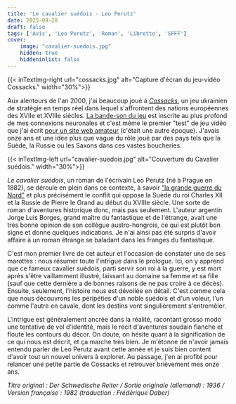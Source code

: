 ```yaml
---
title: 'Le cavalier suédois - Leo Perutz'
date: 2025-09-28
draft: false
tags: ['Avis', 'Leo Perutz', 'Roman', 'Libretto', 'SFFF']
cover: 
    image: "cavalier-suedois.jpg"
    hidden: true
    hiddeninlist: false
---
```


{{< inTextImg-right url="cossacks.jpg" alt="Capture d'écran du jeu-vidéo Cossacks." width="30%">}}

Aux alentours de l'an 2000, j'ai beaucoup joué à [*Cossacks*](https://fr.wikipedia.org/wiki/Cossacks:_European_Wars), un jeu ukrainien de stratégie en temps réel dans lequel s'affrontent des nations européennes des XVIIe et XVIIIe siècles. [La bande-son du jeu](https://www.youtube.com/watch?v=bemzz8wfY1w&list=PLkPCEUWJspOlYKOHrayCNMkUlf6P54d2T&index=1) est inscrite au plus profond de mes connexions neuronales et c'est même le premier "test" de jeu vidéo que j'ai écrit [pour un site web amateur](https://web.archive.org/web/20020927013119/http://www.drawgame.fr.st/) (c'était une autre époque). J'avais onze ans et une idée plus que vague du rôle joué par des pays tels que la Suède, la Russie ou les Saxons dans ces vastes boucheries. 

{{< inTextImg-left url="cavalier-suedois.jpg" alt="Couverture du Cavalier suédois." width="30%">}}

*Le cavalier suédois*, un roman de l'écrivain Leo Perutz (né à Prague en 1882), se déroule en plein dans ce contexte, à savoir ["la grande guerre du Nord"](https://fr.wikipedia.org/wiki/Grande_guerre_du_Nord) et plus précisément le conflit qui oppose la Suède du roi Charles XII et la Russie de Pierre le Grand au début du XVIIIe siècle. Une sorte de roman d'aventures historique donc, mais pas seulement. L'auteur argentin Jorge Luis Borges, grand maître du fantastique et de l'étrange, avait une très bonne opinion de son collègue austro-hongrois, ce qui est plutôt bon signe et donne quelques indications. Je n'ai ainsi pas été surpris d'avoir affaire à un roman étrange se baladant dans les franges du fantastique. 

C'est mon premier livre de cet auteur et l'occasion de constater une de ses marottes : nous résumer toute l'intrigue dans le prologue. Ici, on y apprend que ce fameux cavalier suédois, parti servir son roi à la guerre, y est mort après s'être vaillamment illustré, laissant au domaine sa femme et sa fille (sauf que cette dernière a de bonnes raisons de ne pas croire à ce décès). Ensuite, seulement, l'histoire nous est dévoilée en détail. C'est comme cela que nous découvrons les péripéties d'un noble suédois et d'un voleur, l'un comme l'autre en cavale, dont les destins vont singulièrement s'entremêler. 

L'intrigue est généralement ancrée dans la réalité, racontant grosso modo une tentative de vol d'identité, mais le récit d'aventures soudain flanche et floute les contours du décor. On doute, on hésite quant à la signification de ce qui nous est décrit, et ça marche très bien. Je m'étonne de n'avoir jamais entendu parler de Leo Perutz avant cette année et je suis bien content d'avoir tout un nouvel univers à explorer. Au passage, j'en ai profité pour relancer une petite partie de Cossacks et retrouver brièvement mes onze ans.

*Titre original : Der Schwedische Reiter / Sortie originale (allemand) : 1936 / Version française : 1982 (traduction : Frédérique Daber)*

